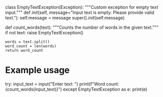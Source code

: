 class EmptyTextException(Exception):
    """Custom exception for empty text input."""
    def _init_(self, message="Input text is empty. Please provide valid text."):
        self.message = message
        super()._init_(self.message)

def count_words(text):
    """Counts the number of words in the given text."""
    if not text:
        raise EmptyTextException()

    words = text.split()
    word_count = len(words)
    return word_count

# Example usage
try:
    input_text = input("Enter text: ")
    print(f"Word count: {count_words(input_text)}")
except EmptyTextException as e:
    print(e)

